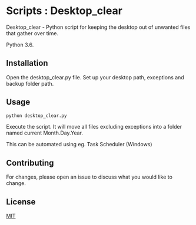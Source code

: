 # Scripts : Desktop_clear


Desktop_clear - Python script for keeping the desktop out of unwanted files that gather over time.

Python 3.6.

## Installation

Open the desktop_clear.py file.
Set up your desktop path, exceptions and backup folder path.

## Usage

```python
python desktop_clear.py
```
Execute the script. It will move all files excluding exceptions into a folder named current Month.Day.Year.

This can be automated using eg. Task Scheduler (Windows)

## Contributing
For changes, please open an issue to discuss what you would like to change.


## License
[MIT](https://choosealicense.com/licenses/mit/)
